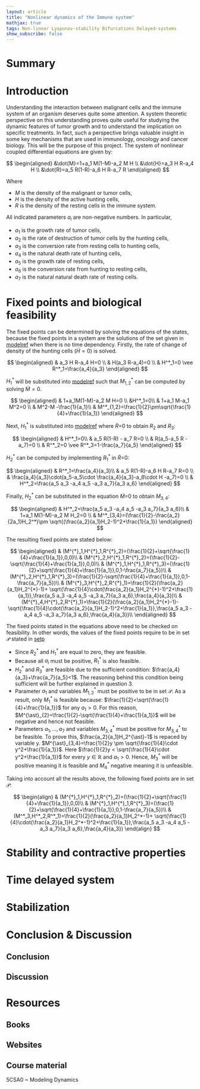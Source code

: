 ```yaml
---
layout: article
title: "Nonlinear dynamics of the Immune system"
mathjax: true
tags: Non-linear Lyapunov-stability Bifurcations Delayed-systems
show_subscribe: false
---
```



# Summary

# Introduction
<!-- This project was part of the course 'Modeling dynamics' (5SCA0) which was the first modeling course that focussed on non-linear systems. The content of the course was mainly mathematical and therefore not specific towards any engineering field. Examples in mechanical/electrical and chemical engineering have been proposed by defining the dynamic behavior with use of [port-Hamiltonian models](https://www.math.rug.nl/arjan/DownloadPublicaties/ICMvanderSchaft.pdf). -->
Understanding the interaction between malignant cells and the immune system of an organism deserves quite some attention. A system theoretic perspective on this understanding proves quite useful for studying the dynamic features of tumor growth and to understand the implication on specific treatments. In fact, such a perspective brings valuable insight in some key mechanisms that are used in immunology, oncology and cancer biology. This will be the purpose of this project. The system of nonlinear coupled differential equations are given by:

$$
\begin{aligned}
&\dot{M}=1+a_1 M(1-M)-a_2 M H \\
&\dot{H}=a_3 H R-a_4 H \\
&\dot{R}=a_5 R(1-R)-a_6 H R-a_7 R
\end{aligned} 
$$

Where

- $M$ is the density of the malignant or tumor cells,
- $H$ is the density of the active hunting cells,
- $R$ is the density of the resting cells in the immune system.

All indicated parameters $a_i$ are non-negative numbers. In particular,

- $a_1$ is the growth rate of tumor cells,
- $a_2$ is the rate of destruction of tumor cells by the hunting cells,
- $a_3$ is the conversion rate from resting cells to hunting cells,
- $a_4$ is the natural death rate of hunting cells,
- $a_5$ is the growth rate of resting cells,
- $a_6$ is the conversion rate from hunting to resting cells,
- $a_7$ is the natural natural death rate of resting cells.

# Fixed points and biological feasibility
The fixed points can be determined by solving the equations of the states, because the fixed points in a system are the solutions of the set given in [modelref]() when there is no time dependency. Firstly, the rate of change of density of the hunting cells ($\dot{H}=0$) is solved. 

$$
\begin{aligned}
& a_3 H R-a_4 H=0 \\ 
& H(a_3 R-a_4)=0 \\ 
& H^*_1=0 \vee R^*_1=\frac{a_4}{a_3}
\end{aligned}
$$

$H^{*}_1$ will be substituted into [modelref]() such that $M^{*}_{1,2}$ can be computed by solving $\dot{M}=0$.

$$
\begin{aligned}
& 1+a_1M(1-M)-a_2 M H=0 \\ 
&H^*_1=0\\
& 1+a_1 M-a_1 M^2=0 \\ 
& M^2-M -\frac{1}{a_1}\\ 
& M^*_{1,2}=\frac{1}{2}\pm\sqrt{\frac{1}{4}+\frac{1}{a_1}} 
\end{aligned}
$$

Next, $H^{*}_1$ is substituted into [modelref]() where $\dot{R}$=0 to obtain  $R_2$ and $R_3$: 

$$
\begin{aligned}
& H^*_1=0\\
& a_5 R(1-R) - a_7 R=0 \\
& R(a_5-a_5 R -a_7)=0 \\
& R^*_2=0 \vee R^*_3=1-\frac{a_7}{a_5}
\end{aligned}
$$

$H^{*}_2$ can be computed by implementing $R^{*}_1$ in $\dot{R}$=0:

$$
\begin{aligned}
& R^*_1=\frac{a_4}{a_3}\\
& a_5 R(1-R)-a_6 H R-a_7 R=0 \\
& \frac{a_4}{a_3}\cdot(a_5-a_5\cdot \frac{a_4}{a_3}-a_6\cdot H -a_7)=0 \\
& H^*_2=\frac{a_5 a_3 -a_4 a_5 -a_3 a_7}{a_3 a_6}
\end{aligned}
$$

Finally, $H^{*}_2$ can be substituted in the equation $\dot{M}$=0 to obtain $M_{3,4}$:

$$
\begin{aligned}
& H^*_2=\frac{a_5 a_3 -a_4 a_5 -a_3 a_7}{a_3 a_6}\\
& 1+a_1 M(1-M)-a_2 M H_2=0 \\
& M^*_{3,4}=(\frac{1}{2}-\frac{a_2}{2a_1}H_2^*)\pm \sqrt{(\frac{a_2}{a_1}H_2-1)^2+\frac{1}{a_1}}
\end{aligned}
$$

The resulting fixed points are stated below:

$$
\begin{aligned}
& (M^{*}_1,H^{*}_1,R^{*}_2)=(\frac{1}{2}+\sqrt{\frac{1}{4}+\frac{1}{a_1}},0,0)\\
& (M^{*}_2,H^{*}_1,R^{*}_2)=(\frac{1}{2}-\sqrt{\frac{1}{4}+\frac{1}{a_1}},0,0)\\
& (M^{*}_1,H^{*}_1,R^{*}_3)=(\frac{1}{2}+\sqrt{\frac{1}{4}+\frac{1}{a_1}},0,1-\frac{a_7}{a_5})\\
& (M^{*}_2,H^{*}_1,R^{*}_3)=(\frac{1}{2}-\sqrt{\frac{1}{4}+\frac{1}{a_1}},0,1-\frac{a_7}{a_5})\\
& (M^{*}_3,H^{*}_2,R^{*}_1)=\frac{1}{2}(\frac{a_2}{a_1}H_2^{*}-1)+ \sqrt{\frac{1}{4}\cdot(\frac{a_2}{a_1}H_2^{*}-1)^2+\frac{1}{a_1}},\frac{a_5 a_3 -a_4 a_5 -a_3 a_7}{a_3 a_6},\frac{a_4}{a_3})\\
& (M^{*}_4,H^{*}_2,R^{*}_1)=\frac{1}{2}(\frac{a_2}{a_1}H_2^{*}-1)- \sqrt{\frac{1}{4}\cdot(\frac{a_2}{a_1}H_2-1)^2+\frac{1}{a_1}},\frac{a_5 a_3 -a_4 a_5 -a_3 a_7}{a_3 a_6},\frac{a_4}{a_3})\\
\end{aligned}
$$

The fixed points stated in the equations above need to be checked on feasibility. In other words, the values of the fixed points require to be in set $\mathcal{P}$ stated in [setp]()


- Since $R^{\ast}_2$ and $H^{\ast}_1$ are equal to zero, they are feasible.
- Because all $a_i$ must be positive, $R^{\ast}_1$ is also feasible.
- $H^{\ast}_2$ and $R^{\ast}_3$ are feasible due to the sufficient condition: $\frac{a_4}{a_3}+\frac{a_7}{a_5}<1$. The reasoning behind this condition being sufficient will be further explained in question 3.
- Parameter $a_1$ and variables $M^{\ast}_{1,2}$ must be positive to be in set $\mathcal{P}$. As a result, only $M^{\ast}_1$ is feasible because: $\frac{1}{2}<\sqrt{\frac{1}{4}+\frac{1}{a_1}}$ for any $a_1>0$. For this reason, $M^{\ast}_{2}=\frac{1}{2}-\sqrt{\frac{1}{4}+\frac{1}{a_1}}$ will be negative and hence not feasible. 
- Parameters $a_1,...,a_7$ and variables $M^{\ast}_{3,4}$ must be positive for $M^{\ast}_{3,4}$ to be feasible. To prove this, $\frac{a_2}{a_1}H_2^{\ast}-1$ is repaced by variable y.  $M^{\ast}_{3,4}=\frac{1}{2}y \pm \sqrt{\frac{1}{4}\cdot y^2+\frac{1}{a_1}}$. Here $\frac{1}{2}y < \sqrt{\frac{1}{4}\cdot y^2+\frac{1}{a_1}}$ for every $y\in \mathbb{R}$ and $a_1>0$. Hence, $M^{\ast}_{3}$ will be positive meaning it is feasible and $M^{\ast}_{4}$ negative meaning it is unfeasible.   


Taking into account all the results above, the following fixed points are in set $\mathcal{P}$: 

$$
\begin{align}
    & (M^{*}_1,H^{*}_1,R^{*}_2)=(\frac{1}{2}+\sqrt{\frac{1}{4}+\frac{1}{a_1}},0,0)\\
    & (M^{*}_1,H^{*}_1,R^{*}_3)=(\frac{1}{2}+\sqrt{\frac{1}{4}+\frac{1}{a_1}},0,1-\frac{a_7}{a_5})\\
    & (M^*_3,H^*_2,R^*_1)=\frac{1}{2}(\frac{a_2}{a_1}H_2^*-1)+ \sqrt{\frac{1}{4}\cdot(\frac{a_2}{a_1}H_2^*-1)^2+\frac{1}{a_1}},\frac{a_5 a_3 -a_4 a_5 -a_3 a_7}{a_3 a_6},\frac{a_4}{a_3})
\end{align}
$$








# Stability and contractive properties

# Time delayed system

# Stabilization

# Conclusion & Discussion
## Conclusion
## Discussion
# Resources
## Books
## Websites
## Course material
5CSA0 ~ Modeling Dynamics
